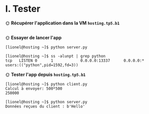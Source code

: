# I. Tester

🌞 **Récupérer l'application dans la VM `hosting.tp5.b1`**
```

```

🌞 **Essayer de lancer l'app**
```
[lionel@hosting ~]$ python server.py

[lionel@hosting ~]$ ss -alunpt | grep python
tcp   LISTEN 0      1            0.0.0.0:13337      0.0.0.0:*    users:(("python",pid=1592,fd=3))
```

🌞 **Tester l'app depuis `hosting.tp5.b1`**
```
[lionel@hosting ~]$ python client.py
Calcul à envoyer: 500*500
250000

[lionel@hosting ~]$ python server.py
Données reçues du client : b'Hello'
```